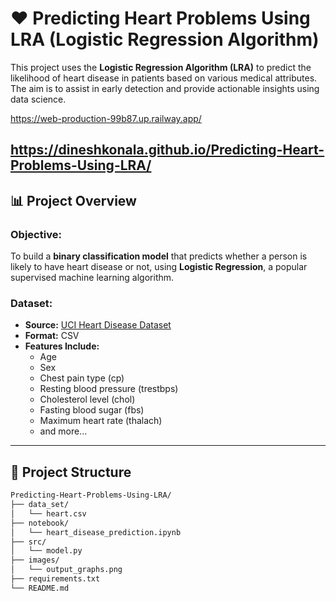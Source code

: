 # ❤️ Predicting Heart Problems Using LRA (Logistic Regression Algorithm)

This project uses the **Logistic Regression Algorithm (LRA)** to predict the likelihood of heart disease in patients based on various medical attributes. The aim is to assist in early detection and provide actionable insights using data science.

https://web-production-99b87.up.railway.app/

https://dineshkonala.github.io/Predicting-Heart-Problems-Using-LRA/
---

## 📊 Project Overview

### Objective:
To build a **binary classification model** that predicts whether a person is likely to have heart disease or not, using **Logistic Regression**, a popular supervised machine learning algorithm.

### Dataset:
- **Source:** [UCI Heart Disease Dataset](https://archive.ics.uci.edu/ml/datasets/heart+Disease)
- **Format:** CSV
- **Features Include:**
  - Age
  - Sex
  - Chest pain type (cp)
  - Resting blood pressure (trestbps)
  - Cholesterol level (chol)
  - Fasting blood sugar (fbs)
  - Maximum heart rate (thalach)
  - and more...

---

## 📂 Project Structure

```bash
Predicting-Heart-Problems-Using-LRA/
├── data_set/
│   └── heart.csv
├── notebook/
│   └── heart_disease_prediction.ipynb
├── src/
│   └── model.py
├── images/
│   └── output_graphs.png
├── requirements.txt
└── README.md
